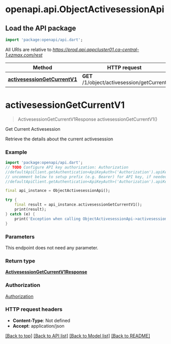 # openapi.api.ObjectActivesessionApi

## Load the API package
```dart
import 'package:openapi/api.dart';
```

All URIs are relative to *https://prod.api.appcluster01.ca-central-1.ezmax.com/rest*

Method | HTTP request | Description
------------- | ------------- | -------------
[**activesessionGetCurrentV1**](ObjectActivesessionApi.md#activesessionGetCurrentV1) | **GET** /1/object/activesession/getCurrent | Get Current Activesession


# **activesessionGetCurrentV1**
> ActivesessionGetCurrentV1Response activesessionGetCurrentV1()

Get Current Activesession

Retrieve the details about the current activesession

### Example 
```dart
import 'package:openapi/api.dart';
// TODO Configure API key authorization: Authorization
//defaultApiClient.getAuthentication<ApiKeyAuth>('Authorization').apiKey = 'YOUR_API_KEY';
// uncomment below to setup prefix (e.g. Bearer) for API key, if needed
//defaultApiClient.getAuthentication<ApiKeyAuth>('Authorization').apiKeyPrefix = 'Bearer';

final api_instance = ObjectActivesessionApi();

try { 
    final result = api_instance.activesessionGetCurrentV1();
    print(result);
} catch (e) {
    print('Exception when calling ObjectActivesessionApi->activesessionGetCurrentV1: $e\n');
}
```

### Parameters
This endpoint does not need any parameter.

### Return type

[**ActivesessionGetCurrentV1Response**](ActivesessionGetCurrentV1Response.md)

### Authorization

[Authorization](../README.md#Authorization)

### HTTP request headers

 - **Content-Type**: Not defined
 - **Accept**: application/json

[[Back to top]](#) [[Back to API list]](../README.md#documentation-for-api-endpoints) [[Back to Model list]](../README.md#documentation-for-models) [[Back to README]](../README.md)

